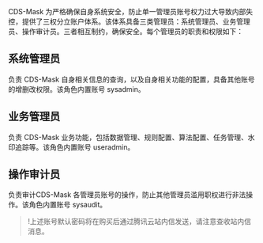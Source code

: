 CDS-Mask 为严格确保自身系统安全，防止单一管理员账号权力过大导致内部失控，提供了三权分立账户体系。该体系具备三类管理员：系统管理员、业务管理员、操作审计员。三者相互制约，确保安全。每个管理员的职责和权限如下：
## 系统管理员
负责 CDS-Mask 自身相关信息的查询，以及自身相关功能的配置，具备其他账号的增删改权限。该角色内置账号 sysadmin。
## 业务管理员
负责 CDS-Mask 业务功能，包括数据管理、规则配置、算法配置、任务管理、水印追踪等。该角色内置账号 useradmin。
## 操作审计员
负责审计CDS-Mask 各管理员账号的操作，防止其他管理员滥用职权进行非法操作。该角色内置账号 sysaudit。

>!上述账号默认密码将在购买后通过腾讯云站内信发送，请注意查收站内信消息。

